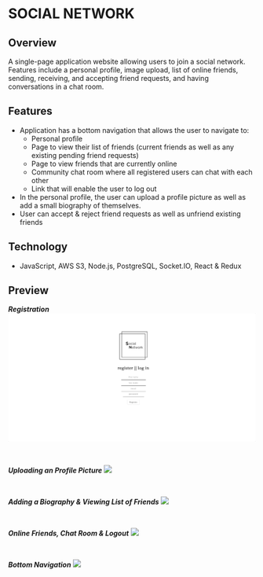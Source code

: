 # SOCIAL NETWORK

## Overview

A single-page application website allowing users to join a social network. Features include a personal profile, image upload, list of online friends, sending, receiving, and accepting friend requests, and having conversations
in a chat room.

## Features

-   Application has a bottom navigation that allows the user to navigate to:
    -   Personal profile
    -   Page to view their list of friends (current friends as well as any existing pending friend requests)
    -   Page to view friends that are currently online
    -   Community chat room where all registered users can chat with each other
    -   Link that will enable the user to log out
-   In the personal profile, the user can upload a profile picture as well as add a small biography of themselves.
-   User can accept & reject friend requests as well as unfriend existing friends

## Technology

-   JavaScript, AWS S3, Node.js, PostgreSQL, Socket.IO, React & Redux

## Preview

**_Registration_**
<img src="public/registration.gif">

<br>

**_Uploading an Profile Picture_**
<img src="public/upload.gif">

<br>

**_Adding a Biography & Viewing List of Friends_**
<img src="public/bio.gif">

<br>

**_Online Friends, Chat Room & Logout_**
<img src="public/bio.gif">

<br>

**_Bottom Navigation_**
<img src="public/navigation.gif">

